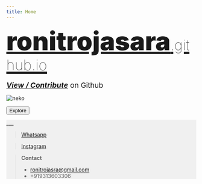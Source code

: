 ```yaml
---
title: Home
---
```

<p style="margin-bottom:0px; !important">
<span style="font-size:7vw !important;font-weight: 1000;margin-top: 0px !important;margin-bottom: 0px !important;"><a href="https://ronitrojasara.github.io/">ronitrojasara<span style="font-size: 4vw;font-weight: 1;">.github.io</span></a></span>
</p>
<p style="margin-bottom: 0px;font-size:2vw"><a href="https://github.com/ronitrojasara/ronitrojasara.github.io"><em><strong>View / Contribute</strong></em></a> on Github</p>

![neko](https://ronitrojasara.github.io/webmage.svg)

<!-- ### [Explore](https://ronitrojasara.github.io/posts/) -->
<form>
 <a href="https://ronitrojasara.github.io/pages/"><input type="button" value="Explore"></a>
</form>
<div style="background-color:rgb(240, 240, 240);">
___

> [Whatsapp](https://wa.me/+919313603306)

> [Instagram](https://www.instagram.com/_8023672/)

> **Contact**
> - ronitrojasra@gmail.com
> - +919313603306
</div>
